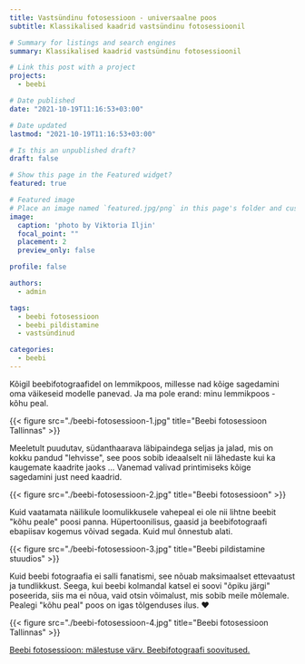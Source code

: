 ```yaml
---
title: Vastsündinu fotosessioon - universaalne poos
subtitle: Klassikalised kaadrid vastsündinu fotosessioonil

# Summary for listings and search engines
summary: Klassikalised kaadrid vastsündinu fotosessioonil

# Link this post with a project
projects: 
  - beebi

# Date published
date: "2021-10-19T11:16:53+03:00"

# Date updated
lastmod: "2021-10-19T11:16:53+03:00"

# Is this an unpublished draft?
draft: false

# Show this page in the Featured widget?
featured: true

# Featured image
# Place an image named `featured.jpg/png` in this page's folder and customize its options here.
image:
  caption: 'photo by Viktoria Iljin'
  focal_point: ""
  placement: 2
  preview_only: false

profile: false

authors:
  - admin

tags:
  - beebi fotosessioon
  - beebi pildistamine
  - vastsündinud

categories:
  - beebi
---
```

Kõigil beebifotograafidel on lemmikpoos, millesse nad kõige sagedamini oma väikeseid modelle panevad.
Ja ma pole erand: minu lemmikpoos - kõhu peal.

{{< figure src="./beebi-fotosessioon-1.jpg" title="Beebi fotosessioon Tallinnas" >}}

Meeletult puudutav, südanthaarava läbipaindega seljas ja jalad, mis on kokku pandud "lehvisse", see poos sobib ideaalselt nii lähedaste kui ka kaugemate kaadrite jaoks ... Vanemad valivad printimiseks kõige sagedamini just need kaadrid.

{{< figure src="./beebi-fotosessioon-2.jpg" title="Beebi fotosessioon" >}}

Kuid vaatamata näilikule loomulikkusele vahepeal ei ole nii lihtne beebit "kõhu peale" poosi panna. Hüpertoonilisus, gaasid ja beebifotograafi ebapiisav kogemus võivad segada.
Kuid mul õnnestub alati.

{{< figure src="./beebi-fotosessioon-3.jpg" title="Beebi pildistamine stuudios" >}}

Kuid beebi fotograafia ei salli fanatismi, see nõuab maksimaalset ettevaatust ja tundlikkust. Seega, kui beebi kolmandal katsel ei soovi "õpiku järgi" poseerida, siis ma ei nõua, vaid otsin võimalust, mis sobib meile mõlemale. Pealegi "kõhu peal" poos on igas tõlgenduses ilus. ♥ ️

{{< figure src="./beebi-fotosessioon-4.jpg" title="Beebi fotosessioon Tallinnas" >}}

[Beebi fotosessioon: mälestuse värv. Beebifotograafi soovitused.](https://www.lastefoto.ee/post/beebi-fotosessioon-malestuse-varv-beebi-fotograafi-soovitused/)